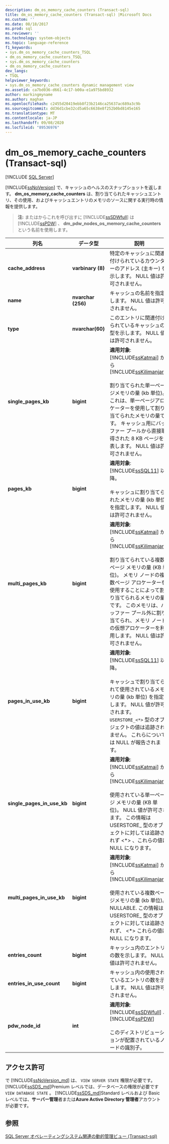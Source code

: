 ```yaml
---
description: dm_os_memory_cache_counters (Transact-sql)
title: dm_os_memory_cache_counters (Transact-sql) |Microsoft Docs
ms.custom: ''
ms.date: 08/18/2017
ms.prod: sql
ms.reviewer: ''
ms.technology: system-objects
ms.topic: language-reference
f1_keywords:
- sys.dm_os_memory_cache_counters_TSQL
- dm_os_memory_cache_counters_TSQL
- sys.dm_os_memory_cache_counters
- dm_os_memory_cache_counters
dev_langs:
- TSQL
helpviewer_keywords:
- sys.dm_os_memory_cache_counters dynamic management view
ms.assetid: ca7bd036-d661-4c17-b00a-e1a975bd8932
author: markingmyname
ms.author: maghan
ms.openlocfilehash: c2455d20419ebb8f23b2146ca25637ac689a3c9b
ms.sourcegitcommit: dd36d1cbe32cd5a65c6638e8f252b0bd8145e165
ms.translationtype: MT
ms.contentlocale: ja-JP
ms.lasthandoff: 09/08/2020
ms.locfileid: "89536976"
---
```

# <a name="sysdm_os_memory_cache_counters-transact-sql"></a>dm_os_memory_cache_counters (Transact-sql)
[!INCLUDE [SQL Server](../../includes/applies-to-version/sqlserver.md)]

  [!INCLUDE[ssNoVersion](../../includes/ssnoversion-md.md)] で、キャッシュのヘルスのスナップショットを返します。 **dm_os_memory_cache_counters** は、割り当てられたキャッシュエントリ、その使用、およびキャッシュエントリのメモリのソースに関する実行時の情報を提供します。  
  
> **注:** またはからこれを呼び出すに [!INCLUDE[ssSDWfull](../../includes/sssdwfull-md.md)] は [!INCLUDE[ssPDW](../../includes/sspdw-md.md)] 、 **dm_pdw_nodes_os_memory_cache_counters**という名前を使用します。  
  
|列名|データ型|説明|  
|-----------------|---------------|-----------------|  
|**cache_address**|**varbinary (8)**|特定のキャッシュに関連付けられているカウンターのアドレス (主キー) を示します。 NULL 値は許可されません。|  
|**name**|**nvarchar (256)**|キャッシュの名前を指定します。 NULL 値は許可されません。|  
|**type**|**nvarchar(60)**|このエントリに関連付けられているキャッシュの型を示します。 NULL 値は許可されません。|  
|**single_pages_kb**|**bigint**|**適用対象**: [!INCLUDE[ssKatmai](../../includes/sskatmai-md.md)] から [!INCLUDE[ssKilimanjaro](../../includes/sskilimanjaro-md.md)]<br /><br /> 割り当てられた単一ページメモリの量 (kb 単位)。 これは、単一ページアロケーターを使用して割り当てられたメモリの量です。 キャッシュ用にバッファー プールから直接取得された 8 KB ページを表します。 NULL 値は許可されません。|  
|**pages_kb**|**bigint**|**適用対象**: [!INCLUDE[ssSQL11](../../includes/sssql11-md.md)] 以降。<br /><br /> キャッシュに割り当てられたメモリの量 (kb 単位) を指定します。 NULL 値は許可されません。|  
|**multi_pages_kb**|**bigint**|**適用対象**: [!INCLUDE[ssKatmai](../../includes/sskatmai-md.md)] から [!INCLUDE[ssKilimanjaro](../../includes/sskilimanjaro-md.md)]<br /><br /> 割り当てられている複数ページ メモリの量 (KB 単位)。 メモリ ノードの複数ページ アロケーターを使用することによって割り当てられるメモリの量です。 このメモリは、バッファー プール外に割り当てられ、メモリ ノードの仮想アロケーターを利用します。 NULL 値は許可されません。|  
|**pages_in_use_kb**|**bigint**|**適用対象**: [!INCLUDE[ssSQL11](../../includes/sssql11-md.md)] 以降。<br /><br /> キャッシュで割り当てられて使用されているメモリの量 (kb 単位) を指定します。 NULL 値が許可されます。  `USERSTORE_<*>` 型のオブジェクトの値は追跡されません。  これらについては NULL が報告されます。|  
|**single_pages_in_use_kb**|**bigint**|**適用対象**: [!INCLUDE[ssKatmai](../../includes/sskatmai-md.md)] から [!INCLUDE[ssKilimanjaro](../../includes/sskilimanjaro-md.md)]<br /><br /> 使用されている単一ページ メモリの量 (KB 単位)。 NULL 値が許可されます。 この情報は USERSTORE_ 型のオブジェクトに対しては追跡されず \<*> 、これらの値は NULL になります。|  
|**multi_pages_in_use_kb**|**bigint**|**適用対象**: [!INCLUDE[ssKatmai](../../includes/sskatmai-md.md)] から [!INCLUDE[ssKilimanjaro](../../includes/sskilimanjaro-md.md)]<br /><br /> 使用されている複数ページメモリの量 (kb 単位)。 NULLABLE. この情報は USERSTORE_ 型のオブジェクトに対しては追跡されず、 \<*> これらの値は NULL になります。|  
|**entries_count**|**bigint**|キャッシュ内のエントリの数を示します。 NULL 値は許可されません。|  
|**entries_in_use_count**|**bigint**|キャッシュ内の使用されているエントリの数を示します。 NULL 値は許可されません。|  
|**pdw_node_id**|**int**|**適用対象**: [!INCLUDE[ssSDWfull](../../includes/sssdwfull-md.md)] 、 [!INCLUDE[ssPDW](../../includes/sspdw-md.md)]<br /><br /> このディストリビューションが配置されているノードの識別子。|  
  
## <a name="permissions"></a>アクセス許可 

で [!INCLUDE[ssNoVersion_md](../../includes/ssnoversion-md.md)] は、 `VIEW SERVER STATE` 権限が必要です。   
[!INCLUDE[ssSDS_md](../../includes/sssds-md.md)]Premium レベルでは、データベースの権限が必要です `VIEW DATABASE STATE` 。 [!INCLUDE[ssSDS_md](../../includes/sssds-md.md)]Standard レベルおよび Basic レベルでは、**サーバー管理**者または**Azure Active Directory 管理者**アカウントが必要です。   

## <a name="see-also"></a>参照  
  [SQL Server オペレーティングシステム関連の動的管理ビュー &#40;Transact-sql&#41;](../../relational-databases/system-dynamic-management-views/sql-server-operating-system-related-dynamic-management-views-transact-sql.md)  
  
  


